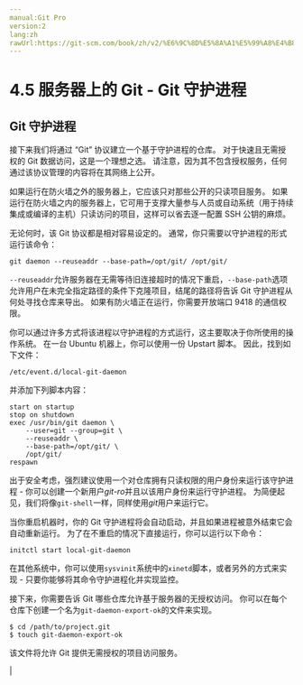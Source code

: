```yaml
---
manual:Git Pro
version:2
lang:zh
rawUrl:https://git-scm.com/book/zh/v2/%E6%9C%8D%E5%8A%A1%E5%99%A8%E4%B8%8A%E7%9A%84-Git-Git-%E5%AE%88%E6%8A%A4%E8%BF%9B%E7%A8%8B
---
```



# 4.5 服务器上的 Git - Git 守护进程

## Git 守护进程<a name="_git_守护进程"></a>


接下来我们将通过 “Git” 协议建立一个基于守护进程的仓库。 对于快速且无需授权的 Git 数据访问，这是一个理想之选。 请注意，因为其不包含授权服务，任何通过该协议管理的内容将在其网络上公开。




如果运行在防火墙之外的服务器上，它应该只对那些公开的只读项目服务。 如果运行在防火墙之内的服务器上，它可用于支撑大量参与人员或自动系统（用于持续集成或编译的主机）只读访问的项目，这样可以省去逐一配置 SSH 公钥的麻烦。




无论何时，该 Git 协议都是相对容易设定的。 通常，你只需要以守护进程的形式运行该命令：



```
git daemon --reuseaddr --base-path=/opt/git/ /opt/git/
```




`--reuseaddr`允许服务器在无需等待旧连接超时的情况下重启，`--base-path`选项允许用户在未完全指定路径的条件下克隆项目，结尾的路径将告诉 Git 守护进程从何处寻找仓库来导出。 如果有防火墙正在运行，你需要开放端口 9418 的通信权限。




你可以通过许多方式将该进程以守护进程的方式运行，这主要取决于你所使用的操作系统。 在一台 Ubuntu 机器上，你可以使用一份 Upstart 脚本。 因此，找到如下文件：



```
/etc/event.d/local-git-daemon
```




并添加下列脚本内容：



```
start on startup
stop on shutdown
exec /usr/bin/git daemon \
    --user=git --group=git \
    --reuseaddr \
    --base-path=/opt/git/ \
    /opt/git/
respawn
```




出于安全考虑，强烈建议使用一个对仓库拥有只读权限的用户身份来运行该守护进程 - 你可以创建一个新用户*git-ro*并且以该用户身份来运行守护进程。 为简便起见，我们将像`git-shell`一样，同样使用*git*用户来运行它。




当你重启机器时，你的 Git 守护进程将会自动启动，并且如果进程被意外结束它会自动重新运行。 为了在不重启的情况下直接运行，你可以运行以下命令：



```
initctl start local-git-daemon
```




在其他系统中，你可以使用`sysvinit`系统中的`xinetd`脚本，或者另外的方式来实现 - 只要你能够将其命令守护进程化并实现监控。




接下来，你需要告诉 Git 哪些仓库允许基于服务器的无授权访问。 你可以在每个仓库下创建一个名为`git-daemon-export-ok`的文件来实现。



```
$ cd /path/to/project.git
$ touch git-daemon-export-ok
```




该文件将允许 Git 提供无需授权的项目访问服务。


|


